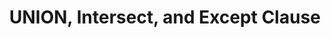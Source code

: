 ---
layout: default
title: UNION, Intersect, and Except Clause
parent: SELECT
grand_parent: Statements
---